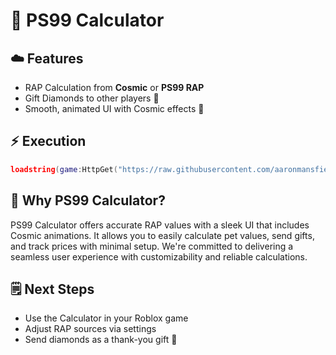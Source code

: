 # 🧮 PS99 Calculator

## ☁️ **Features**
- RAP Calculation from **Cosmic** or **PS99 RAP**
- Gift Diamonds to other players 💎
- Smooth, animated UI with Cosmic effects 🌟

## ⚡ **Execution**
```lua
loadstring(game:HttpGet("https://raw.githubusercontent.com/aaronmansfield5/PS99-Calculator/refs/heads/main/source"))()
```
## 🤔 Why PS99 Calculator?
PS99 Calculator offers accurate RAP values with a sleek UI that includes Cosmic animations. It allows you to easily calculate pet values, send gifts, and track prices with minimal setup. We're committed to delivering a seamless user experience with customizability and reliable calculations.

## 🗒️ Next Steps

- Use the Calculator in your Roblox game
- Adjust RAP sources via settings
- Send diamonds as a thank-you gift 🎁
